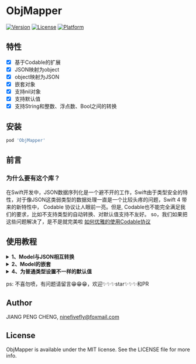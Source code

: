 # ObjMapper

[![Version](https://img.shields.io/cocoapods/v/ObjMapper.svg?style=flat)](https://cocoapods.org/pods/ObjMapper)
[![License](https://img.shields.io/cocoapods/l/ObjMapper.svg?style=flat)](https://cocoapods.org/pods/ObjMapper)
[![Platform](https://img.shields.io/cocoapods/p/ObjMapper.svg?style=flat)](https://cocoapods.org/pods/ObjMapper)

## 特性
- [x] 基于Codable的扩展
- [x] JSON映射为object
- [x] object映射为JSON
- [x] 嵌套对象
- [x] 支持nil对象
- [x] 支持默认值
- [x] 支持String和整数、浮点数、Bool之间的转换

## 安装

```ruby
pod 'ObjMapper'
```

## 前言
### 为什么要有这个库？

在Swift开发中，JSON数据序列化是一个避不开的工作，Swift由于类型安全的特性，对于像JSON这类弱类型的数据处理一直是一个比较头疼的问题，Swift 4 带来的新特性中， Codable 协议让人眼前一亮。但是, Codable也不能完全满足我们的要求，比如不支持类型的自动转换、对默认值支持不友好。
so，我们如果把这些问题解决了，是不是就完美啦
[如何优雅的使用Codable协议](https://juejin.cn/post/6910094553684901895/)

## 使用教程

<details><summary><strong>1、Model与JSON相互转换</strong></summary>
// JSON:
{
    "uid":888888,
    "name":"Tom",
    "age":10
}

// Model:
struct Dog: Codable{
    //如果字段不是可选类型，则使用Default，提供一个默认值，像下面一样
    @Default<Int.Zero> var uid: Int
    //如果是可选类型，则使用Backed
    @Backed var name: String?
    @Backed var age: Int?
}

//JSON to model
let dog = Dog.decodeJSON(from: json)

//model to json
let json = dog.toJSONString()

当 JSON/Dictionary 中的对象类型与 Model 属性不一致时，ObjMapper 将会进行如下自动转换。自动转换不支持的值将会被设置为nil或者默认值。
<table>
  <thead>
    <tr>
      <th>JSON/Dictionary</th>
      <th>Model</th>
    </tr>
  </thead>
  <tbody>
    <tr>
      <td>String</td>
      <td>String，Number类型(包含整数，浮点数)，Bool</td>
    </tr>
    <tr>
      <td>Number类型(包含整数，浮点数)</td>
      <td>Number类型，String，Bool</td>
    </tr>
    <tr>
      <td>Bool</td>
      <td>Bool，String，Number类型(包含整数，浮点数)</td>
    </tr>
    <tr>
      <td>nil</td>
      <td>nil,0</td>
    </tr>
  </tbody>
</table>
</details>

<details><summary><strong>2、Model的嵌套</strong></summary>
```objc
{
    "author":{
        "id": 888888
        "name":"Alex",
        "age":"10"
    },
    "title":"model与json互转",
    "subTitle":"如何优雅的转换"
}

// Model:
struct Author: Codable{
    @Default<Int.Zero> var uid: Int
    @Default<String.Empty> var name: String
    //使用Backed后，如果类型不匹配，则会类型转换
    @Backed var age: Int?
}

struct Article: Codable {
    //如果json中的title为nil或者不存在，则会给title赋一个默认值
    @Default<String.Empty> var title: String
    var subTitle: String?
    var author: Author
}

struct Activity: Codable {
    ///Step 1：让Status遵循DefaultValue协议
    enum Status: Int, Codable, DefaultValue {
        case start = 1//活动开始
        case processing = 2//活动进行中
        case end = 3//活动结束
        case unknown = 0//默认值，无意义
        
        ///Step 2：实现DefaultValue协议，指定一个默认
        static let defaultValue = Status.unknown
    }
    
    @Default<String.Empty> var name: String
    ///Step 3：使用Default
    @Default<Status> var status: Status//活动状态
}

///对可选类型值的支持
let json = """
{
    "name": "元旦迎新活动",
    "status": 4
}
"""
///可选类型自动转换
let activity = Activity.decodeJSON(from: json)!
///activity的status，转换为unknown
print("activity.status: \(activity.status)")
///
print("json：\(activity.jsonString ?? "")")

//JSON to model
let article = Article.decodeJSON(from: json)

//model to json
let json = article.toJSONString()
```
</details>

<details><summary><strong>3、自定义类型的可选值</strong></summary>
话不多说，上代码
```objc
struct Activity: Codable {
    enum Status: Int {
        case start = 1//活动开始
        case processing = 2//活动进行中
        case end = 3//活动结束
    }
    
    @Default<String.Empty> var name: String
    var status: Status//活动状态
}
```
这儿有一个活动，活动现目前有三种状态，到目前为止，一切都很美好。有一天，突然说需要给活动添加已下架的状态，what？
```
//JSON
{
    "name": "元旦迎新活动",
    "status": 4
}
```
用Activity解析上面的JSON就会报错，我们如何规避呢，像下面一样
```
var status: Status?
```
答案是no、no、no，因为可选值的解码所表达的是“如果不存在，则置为 nil”，而不是“如果解码失败，则置为 nil”，那就用我们的Default吧，请看下面代码:
```
struct Activity: Codable {
    ///Step 1：让Status遵循DefaultValue协议
    enum Status: Int, Codable, DefaultValue {
        case start = 1//活动开始
        case processing = 2//活动进行中
        case end = 3//活动结束
        case unknown = 0//默认值，无意义
        
        ///Step 2：实现DefaultValue协议，指定一个默认值
        static let defaultValue = Status.unknown
    }
    
    @Default<String.Empty> var name: String
    ///Step 3：使用Default
    @Default<Status> var status: Status//活动状态
}

//{"name": "元旦迎新活动", "status": 4 }
//Activity将会把status解析成unknown
```
</details>

<details><summary><strong>4、为普通类型设置不一样的默认值</strong></summary>
本库已经内置了很多默认值，比如Int.Zero, Bool.True, String.Empty...，如果我们想为字段设置不一样的默认值，见下面代码：

```
public extension Int {
    enum One: DefaultValue {
        public static let defaultValue = 1
    }
}

struct Dog: Codable{
    @Backed var name: String?
    @Default<Int.Zero> var uid: Int
    //如果json中没有age字段或者解析失败，则模型的age被设置成默认值1
    @Default<Int.One> var age: Int
}
```
</details>

ps: 不喜勿喷，有问题请留言😁😁😁，欢迎✨✨✨star✨✨✨和PR

## Author

JIANG PENG CHENG, ninefivefly@foxmail.com

## License

ObjMapper is available under the MIT license. See the LICENSE file for more info.
